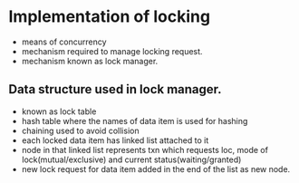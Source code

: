 # Implementation of locking

- means of concurrency
- mechanism required to manage locking request.
- mechanism known as lock manager.

## Data structure used in lock manager.
- known as lock table
- hash table where the names of data item is used for hashing
- chaining used to avoid collision
- each locked data item has linked list attached to it
- node in that linked list represents txn which requests loc, mode of lock(mutual/exclusive) and current status(waiting/granted)
- new lock request for data item added in the end of the list as new node.

